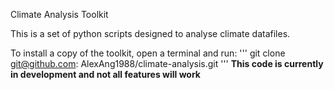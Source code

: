 Climate Analysis Toolkit

This is a set of python scripts designed to analyse climate datafiles.

To install a copy of the toolkit, open a terminal and run:
'''
git clone git@github.com: AlexAng1988/climate-analysis.git
'''
**This code is currently in development and not all features will work**
